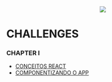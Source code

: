 
<div align="center">
  <img src="https://github.com/gibifyofficial/Boost-Yourself/blob/main/cover-reactjs%20(1).png" />
</div>

# CHALLENGES

### CHAPTER I
* [CONCEITOS REACT]('https://github.com/gibifyofficial/challenge01-chapter-I')
* [COMPONENTIZANDO O APP]('')
